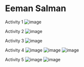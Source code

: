 # Eeman Salman

Activity 1
![image](https://github.com/eemans21/ECE444-F2023-Assignment1/assets/74782082/7b9b4512-f337-4baf-92c3-ba6d951bca64)

Activity 2
![image](https://github.com/eemans21/ECE444-F2023-Assignment1/assets/74782082/5aa6e829-31d4-4b11-8c8d-7428d3dcc58b)

Activity 3
![image](https://github.com/eemans21/ECE444-F2023-Assignment1/assets/74782082/4f14294b-9f98-4625-9b71-fdb0b12945de)

Activity 4
![image](https://github.com/eemans21/ECE444-F2023-Assignment1/assets/74782082/067bf2ba-c914-4a58-8946-0341dba972d4)
![image](https://github.com/eemans21/ECE444-F2023-Assignment1/assets/74782082/8728c0a0-79d4-4776-b805-759815b5e65d)
![image](https://github.com/eemans21/ECE444-F2023-Assignment1/assets/74782082/71a10c76-5081-40eb-8b01-ccb7bf8be90b)

Activity 5
![image](https://github.com/eemans21/ECE444-F2023-Assignment1/assets/74782082/1f2056b9-2164-4193-a4ab-84aad32654d0)
![image](https://github.com/eemans21/ECE444-F2023-Assignment1/assets/74782082/4772d6de-f10b-4ecc-9aa6-629812ca04e5)
